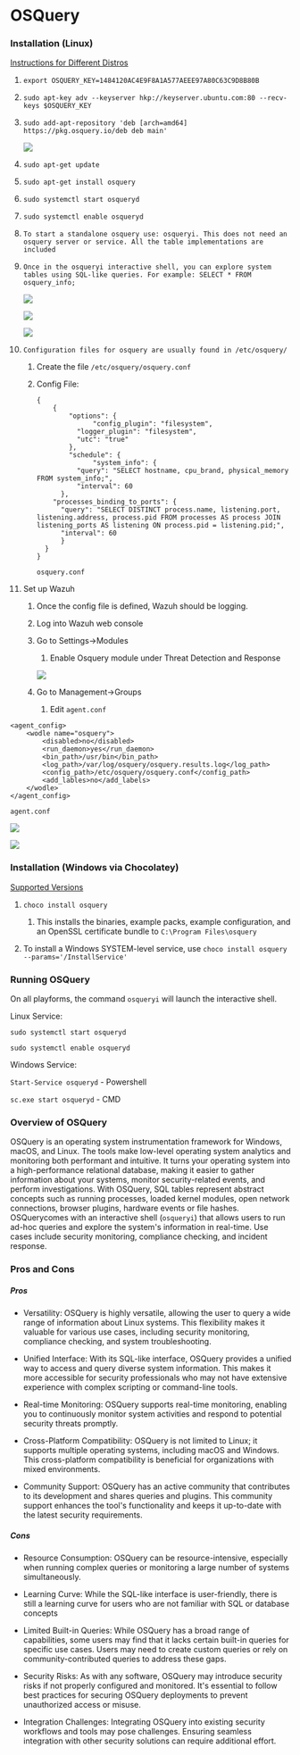 # OSQuery

### Installation (Linux)

[Instructions for Different Distros](https://osquery.io/downloads/official/5.11.0)

1. `export OSQUERY_KEY=1484120AC4E9F8A1A577AEEE97A80C63C9D8B80B`

2. `sudo apt-key adv --keyserver hkp://keyserver.ubuntu.com:80 --recv-keys $OSQUERY_KEY`

3. `sudo add-apt-repository 'deb [arch=amd64] https://pkg.osquery.io/deb deb main'`
   
   ![](https://lh7-us.googleusercontent.com/x-yDr19SQHBKoYhjRenGGm62_P2rN2N4Z5puquOUXgmFLwET7JwTgdJONsw-HmRoYcbG7ZP4nvvefHHXuveorRmG7pFEa4OKAKDl1m3UQvzN4nt_JjV5GqxjNq02wx0_oA5bZsW15vEAwJJIESZVgA)

4. `sudo apt-get update`

5. `sudo apt-get install osquery`

6. `sudo systemctl start osqueryd`

7. `sudo systemctl enable osqueryd`

8. `To start a standalone osquery use: osqueryi. This does not need an osquery server or service. All the table implementations are included`

9. `Once in the osqueryi interactive shell, you can explore system tables using SQL-like queries. For example: SELECT * FROM osquery_info;`
   
   ![](https://lh7-us.googleusercontent.com/fEv6qa3nUmPBINXEKbObE1edImui_-OBtFBsnMh6aFSNcyzMgPdgMDnDb-jiUnMS6lXjOramlzLdNO0sksUZh4rZqJ3rTo1yte8sizQEN220tvfo1rGb6JjiHfc6cpcxMb4Y7FJVfMLiHnDs21zPzQ)
   
   ![](https://lh7-us.googleusercontent.com/2W5Mdnv8fZytD7HkVKDtUUZhygMIJz41JMj_kqZHzBsGrE7CNTksazDaDiW92ZpmI85zc9PXtuuVBgnkgNg7yck2KB4ehX82joyJUBbkid8MBKwAhgVEIFu2GgZ-ofYyyeuB-XXus5AMca7822qnYw)
   
   ![](https://lh7-us.googleusercontent.com/GJPb62yyIGWgyJT6BUWNsN6griJjDvpkRm1_B8bo1NXvVYuIs1gR2pVH_Wq_9ANfxFB2pqlYcjjMyLExI-TZAdywXNyxHFAsk_CoZa1Hg-1pyGOcsy_hLoXKOxVqSG8rwCnf1auhZMjFUJr7TquOWg)

10. `Configuration files for osquery are usually found in /etc/osquery/`
    
    1. Create the file `/etc/osquery/osquery.conf`
    
    2. Config File:
       
       ```Config
       {
           {
               "options": {
                     "config_plugin": "filesystem",
                 "logger_plugin": "filesystem",
                 "utc": "true"
               },
               "schedule": {
                     "system_info": {
                 "query": "SELECT hostname, cpu_brand, physical_memory FROM system_info;",
                 "interval": 60
             },
           "processes_binding_to_ports": {
             "query": "SELECT DISTINCT process.name, listening.port, listening.address, process.pid FROM processes AS process JOIN listening_ports AS listening ON process.pid = listening.pid;",
             "interval": 60
             }
         }
       }
       ```
       
       `osquery.conf`

11. Set up Wazuh
    
    1. Once the config file is defined, Wazuh should be logging.
    
    2. Log into Wazuh web console
    
    3. Go to Settings->Modules
       
       1. Enable Osquery module under Threat Detection and Response
       
       ![](https://lh7-us.googleusercontent.com/oAM_ILh7sWC22X2nJ8tK5do5jJeGGG_nZ5HnLmEjLuoa8x8y7cdZNMt5dAKcqLr0xO6Of3RqxPdnCRF5cZC_7IHTEzP5Uc2bPvMMzVc-yJViBg6x4LFQGA7b2pVKR0BFIccBgVMxfF8m5AT7IeY84g)
    
    4. Go to Management->Groups
       
       1. Edit `agent.conf` 

```
<agent_config>
    <wodle name="osquery">
        <disabled>no</disabled>
        <run_daemon>yes</run_daemon>
        <bin_path>/usr/bin</bin_path>
        <log_path>/var/log/osquery/osquery.results.log</log_path>
        <config_path>/etc/osquery/osquery.conf</config_path>
        <add_lables>no</add_labels>
    </wodle>
</agent_config>
```

`agent.conf` 

![](https://lh7-us.googleusercontent.com/gL-klHlK0S0ctppBpB2JN5hugrxtO0kDEFBccp7KgUcYbd6vdN4dkV27tdthwoy7OwHp_Ap2O_a7FiEyjvje6TS-QcHGLSELIEJ3CBtYI0CrsQbJ4Zl1O2pZCI9Vtc6TYX3g7PR-fnPITThZWfkLuw)

![](https://lh7-us.googleusercontent.com/rzxf936-xNLJQXdv4lsRzrDB95qZskQbQpsf8kuVPZbFSBETHHyDJao3ijccWP21fExofoPOZkIElL4aKZoQ23NXvyRhziF__4Sn4KQVsbTTChyCVzbR6lvP35IYlwnvavOP-VEV4so2BG7PDPKgrQ)



### Installation (Windows via Chocolatey)

[Supported Versions](https://chocolatey.org/packages/osquery/)

1. `choco install osquery`
   
   1. This installs the binaries, example packs, example configuration, and an OpenSSL certificate bundle to `C:\Program Files\osquery`

2. To install a Windows SYSTEM-level service, use `choco install osquery --params='/InstallService'`

### Running OSQuery

On all playforms, the command `osqueryi` will launch the interactive shell.

Linux Service:

`sudo systemctl start osqueryd`

`sudo systemctl enable osqueryd`

Windows Service:

`Start-Service osqueryd` - Powershell

`sc.exe start osqueryd` - CMD

### Overview of OSQuery

OSQuery is an operating system instrumentation framework for Windows, macOS, and Linux. The tools make low-level operating system analytics and monitoring both performant and intuitive. It turns your operating system into a high-performance relational database, making it easier to gather information about your systems, monitor security-related events, and perform investigations. With OSQuery, SQL tables represent abstract concepts such as running processes, loaded kernel modules, open network connections, browser plugins, hardware events or file hashes. OSQuerycomes with an interactive shell (`osqueryi`) that allows users to run ad-hoc queries and explore the system's information in real-time. Use cases include security monitoring, compliance checking, and incident response.

### Pros and Cons

##### Pros

- Versatility: OSQuery is highly versatile, allowing the user to query a wide range of information about Linux systems. This flexibility makes it valuable for various use cases, including security monitoring, compliance checking, and system troubleshooting.

- Unified Interface: With its SQL-like interface, OSQuery provides a unified way to access and query diverse system information. This makes it more accessible for security professionals who may not have extensive experience with complex scripting or command-line tools.

- Real-time Monitoring: OSQuery supports real-time monitoring, enabling you to continuously monitor system activities and respond to potential security threats promptly.

- Cross-Platform Compatibility: OSQuery is not limited to Linux; it supports multiple operating systems, including macOS and Windows. This cross-platform compatibility is beneficial for organizations with mixed environments.

- Community Support: OSQuery has an active community that contributes to its development and shares queries and plugins. This community support enhances the tool's functionality and keeps it up-to-date with the latest security requirements.

##### Cons

- Resource Consumption: OSQuery can be resource-intensive, especially when running complex queries or monitoring a large number of systems simultaneously.

- Learning Curve: While the SQL-like interface is user-friendly, there is still a learning curve for users who are not familiar with SQL or database concepts

- Limited Built-in Queries: While OSQuery has a broad range of capabilities, some users may find that it lacks certain built-in queries for specific use cases. Users may need to create custom queries or rely on community-contributed queries to address these gaps.

- Security Risks: As with any software, OSQuery may introduce security risks if not properly configured and monitored. It's essential to follow best practices for securing OSQuery deployments to prevent unauthorized access or misuse.

- Integration Challenges: Integrating OSQuery into existing security workflows and tools may pose challenges. Ensuring seamless integration with other security solutions can require additional effort.

